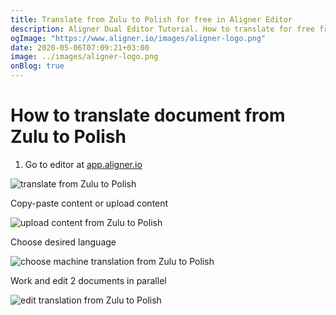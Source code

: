 ```yaml
---
title: Translate from Zulu to Polish for free in Aligner Editor
description: Aligner Dual Editor Tutorial. How to translate for free from Zulu to Polish. Aligner is multilingual document management platform. 
ogImage: "https://www.aligner.io/images/aligner-logo.png"
date: 2020-05-06T07:09:21+03:00
image: ../images/aligner-logo.png
onBlog: true
---
```


# How to translate document from Zulu to Polish

1. Go to editor at [app.aligner.io](https://app.aligner.io "Aligner App web page")

![translate from Zulu to Polish](../aligner-blank-editor.png "translate from Zulu to Polish")

Copy-paste content or upload content

![upload content from Zulu to Polish](../aligner-uploaded-document.png "upload content from Zulu to Polish")

Choose desired language

![choose machine translation from Zulu to Polish](../aligner-language-dropdown.png "choose machine translation from Zulu to Polish")

Work and edit 2 documents in parallel

![edit translation from Zulu to Polish](../aligner-double-sitded-editor.png "edit translation from Zulu to Polish")

